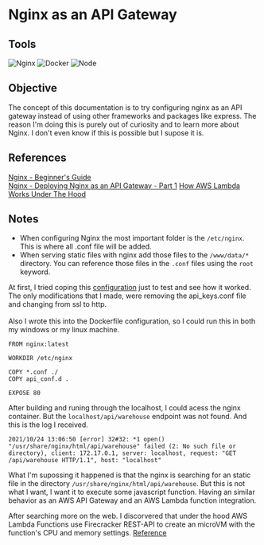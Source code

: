 # Nginx as an API Gateway

## Tools
![Nginx](https://img.shields.io/badge/Nginx-009639?style=for-the-badge&logo=nginx&logoColor=white)
![Docker](https://img.shields.io/badge/Docker-2CA5E0?style=for-the-badge&logo=docker&logoColor=white)
![Node](https://img.shields.io/badge/Node.js-339933?style=for-the-badge&logo=nodedotjs&logoColor=white)

## Objective
The concept of this documentation is to try configuring nginx as an API gateway instead of using other frameworks and packages like express. 
The reason I'm doing this is purely out of curiosity and to learn more about Nginx. I don't even know if this is possible but I supose it is.

## References
[Nginx - Beginner's Guide](https://nginx.org/en/docs/beginners_guide.html) </br>
[Nginx - Deploying Nginx as an API Gateway - Part 1](https://www.nginx.com/blog/deploying-nginx-plus-as-an-api-gateway-part-1/)
[How AWS Lambda Works Under The Hood](https://blog.oliverjumpertz.dev/how-aws-lambda-works-under-the-hood) 

## Notes
- When configuring Nginx the most important folder is the `/etc/nginx`. This is where all .conf file will be added.
- When serving static files with nginx add those files to the `/www/data/*` directory. You can reference those files in the `.conf` files using the `root` keyword. 

At first, I tried coping this [configuration](https://gist.github.com/nginx-gists/37ce65292a06219ff8d35d293c05e0b5#file-api_gateway-conf) just to test and see how it worked. The only modifications that I made, were removing the api_keys.conf file and changing from ssl to http.</br></br>
Also I wrote this into the Dockerfile configuration, so I could run this in both my windows or my linux machine.
```
FROM nginx:latest

WORKDIR /etc/nginx

COPY *.conf ./
COPY api_conf.d .

EXPOSE 80
```
After building and runing through the localhost, I could acess the nginx container. But the `localhost/api/warehouse` endpoint was not found. And this is the log I received.
```
2021/10/24 13:06:50 [error] 32#32: *1 open() "/usr/share/nginx/html/api/warehouse" failed (2: No such file or directory), client: 172.17.0.1, server: localhost, request: "GET /api/warehouse HTTP/1.1", host: "localhost"
```
What I'm supossing it happened is that the nginx is searching for an static file in the directory `/usr/share/nginx/html/api/warehouse`. But this is not what I want, I want it to execute some javascript function. Having an similar behavior as an AWS API Gateway and an AWS Lambda function integration.

After searching more on the web. I discorvered that under the hood AWS Lambda Functions use Firecracker REST-API to create an microVM with the function's CPU and memory settings. [Reference](https://blog.oliverjumpertz.dev/how-aws-lambda-works-under-the-hood)